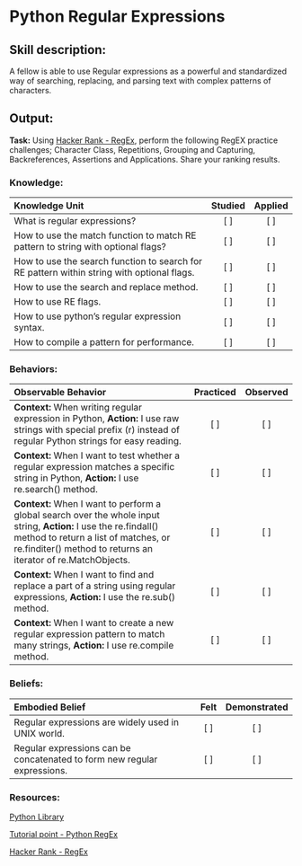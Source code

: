 # Python Regular Expressions

## Skill description:

A fellow is able to use Regular expressions as a powerful and standardized way of searching, replacing, and parsing text with complex patterns of characters. 

## Output: 

**Task:** Using [Hacker Rank - RegEx](https://www.hackerrank.com/domains/regex/re-introduction), perform the following RegEX practice challenges; Character Class, Repetitions, Grouping and Capturing, Backreferences, Assertions and Applications. Share your ranking results.

### Knowledge:

| Knowledge Unit   |      Studied      | Applied |
|:-------------|:------------------:|:--------:|
| What is regular expressions?  | [ ] | [ ] |
| How to use the match function to match RE pattern to string with optional flags? | [ ] | [ ] |
| How to use the search function to search for RE pattern within string with optional flags. | [ ] | [ ] |
| How to use the search and replace method.  | [ ] | [ ] |
| How to use RE flags. | [ ] | [ ] |
| How to use python’s regular expression syntax. | [ ] | [ ] |
| How to compile a pattern for performance. | [ ] | [ ] |

### Behaviors:

| Observable Behavior   |      Practiced      | Observed |
|:-------------|:------------------:|:--------:|
| **Context:** When writing regular expression in Python, **Action:** I use raw strings with special prefix (r) instead of regular Python strings for easy reading. | [ ] | [ ] |
| **Context:** When I want to test whether a regular expression matches a specific string in Python, **Action:** I use re.search() method. | [ ] | [ ] |
| **Context:** When I want to perform a global search over the whole input string, **Action:** I use the re.findall() method to return a list of matches, or re.finditer() method to returns an iterator of re.MatchObjects. | [ ] | [ ] |
| **Context:** When I want to find and replace a part of a string using regular expressions, **Action:** I use the  re.sub() method. | [ ] | [ ] |
| **Context:** When I want to create a new regular expression pattern to match many strings, **Action:** I use re.compile method. | [ ] | [ ] |

### Beliefs:
| Embodied Belief   |      Felt      | Demonstrated |
|:-------------|:------------------:|:--------:|
| Regular expressions are widely used in UNIX world. | [ ] | [ ] |
| Regular expressions can be concatenated to form new regular expressions. | [ ] | [ ] |

### Resources:

[Python Library](http://docs.python.org/3.2/library/re.html)

[Tutorial point - Python RegEx](https://www.tutorialspoint.com/python/python_reg_expressions.htm)

[Hacker Rank - RegEx](https://www.hackerrank.com/domains/regex/re-introduction) 
